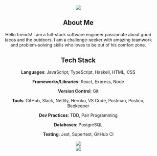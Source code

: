 <!--
**cristian-montes/cristian-montes** is a ✨ _special_ ✨ repository because its `README.md` (this file) appears on your GitHub profile.

Here are some ideas to get you started:

- 🔭 I’m currently working on ...
- 🌱 I’m currently learning ...
- 👯 I’m looking to collaborate on ...
- 🤔 I’m looking for help with ...
- 💬 Ask me about ...
- 📫 How to reach me: ...
- 😄 Pronouns: ...

[GitHub Banner (1)](https://user-images.githubusercontent.com/81943219/139157488-c6a9a02f-88bc-4858-a6c2-e076a1d72686.png)
-->
<div align="center">
<img src="https://user-images.githubusercontent.com/81943219/139157488-c6a9a02f-88bc-4858-a6c2-e076a1d72686.png">
</div>

<div>
  <h2 align="center"> About Me </h2>
    <p align="center">Hello friends! I am a full-stack software engineer passionate about good tacos and the outdoors. I am a challenge-seeker with amazing teamwork and problem-solving skills who loves to be out of his comfort zone.</p>

</div>

<div>
  <h2 align="center"> Tech Stack</h2>
  <p align="center"> <b>Languages</b>: JavaScript, TypeScript, Haskell, HTML, CSS</p>
   <p align="center"><b>Frameworks/Libraries</b>: React, Express, Node</p>
   <p align="center"><b>Version Control</b>: Git</p>
   <p align="center"><b>Tools</b>: GitHub, Slack, Netlify, Heroku, VS Code, Postman, Postico, Beekeeper</p>
   <p align="center"><b>Dev Practices</b>: TDD, Pair Programming</p>
   <p align="center"><b>Databases</b>: PostgreSQL
</p>
   <p align="center"><b>Testing</b>: Jest, Supertest, GitHub CI</p>
</div>

<div align="center">
  <img src="https://github-readme-stats.vercel.app/api/top-langs/?username=cristian-montes&layout=compact&show_icons=true&theme=merko">
</div>

<div align="center">
  <img src="https://github-readme-stats.vercel.app/api?username=cristian-montes&show_icons=true&theme=merko">
</div>



